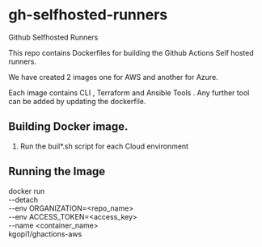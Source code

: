 # gh-selfhosted-runners

Github Selfhosted Runners

This repo contains Dockerfiles for building the Github Actions Self hosted runners.

We have created 2 images one for AWS and another for Azure.

Each image contains CLI , Terraform and Ansible Tools . Any further tool can be added by updating the dockerfile.

## Building Docker image.

1. Run the buil\*.sh script for each Cloud environment

## Running the Image

docker run \
 --detach \
 --env ORGANIZATION=<repo_name> \
 --env ACCESS_TOKEN=<access_key> \
 --name <container_name> \
 kgopi1/ghactions-aws
